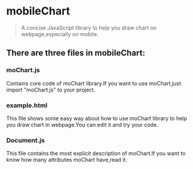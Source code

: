 # mobileChart
> A concise JavaScript library to help you draw chart on webpage,especially on mobile.

## There are three files in mobileChart:
### moChart.js<br />
Contains core code of moChart library.If you want to use moChart,just import "moChart.js" to your project. 
### example.html<br />
This file shows some easy way about how to use moChart library to help you draw chart in webpage.You can edit it and try your code.
### Document.js<br />
This file contains the most explicit description of moChart.If you want to know how many attributes moChart have,read it.
